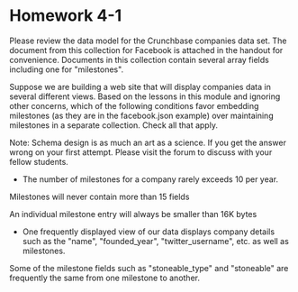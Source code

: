 # Homework 4-1

Please review the data model for the Crunchbase companies data set. The document from this collection for Facebook is attached in the handout for convenience. Documents in this collection contain several array fields including one for "milestones".

Suppose we are building a web site that will display companies data in several different views. Based on the lessons in this module and ignoring other concerns, which of the following conditions favor embedding milestones (as they are in the facebook.json example) over maintaining milestones in a separate collection. Check all that apply.

Note: Schema design is as much an art as a science. If you get the answer wrong on your first attempt. Please visit the forum to discuss with your fellow students.


*	The number of milestones for a company rarely exceeds 10 per year.

Milestones will never contain more than 15 fields

An individual milestone entry will always be smaller than 16K bytes

*	One frequently displayed view of our data displays company details such as the "name", "founded_year", "twitter_username", etc. as well as milestones.

Some of the milestone fields such as "stoneable_type" and "stoneable" are frequently the same from one milestone to another.
